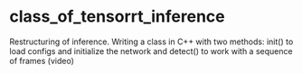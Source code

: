 # class_of_tensorrt_inference
Restructuring of inference. Writing a class in C++ with two methods: init() to load configs and initialize the network and detect() to work with a sequence of frames (video)
